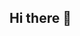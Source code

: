 ## Hi there 👋

<!--
I am a postdoctoral fellow working at Nanyang Technological University.

My main interests are algebraic combinatorics, particularly association schemes.

At the moment, I am working with Dr. Gary Greaves on optimal configurations in finite geometry.

I am open to research collaborations, conferences, workshops, and most mathematical endeavors.

You can learn more about me at my website dombriones.github.io
--> 
